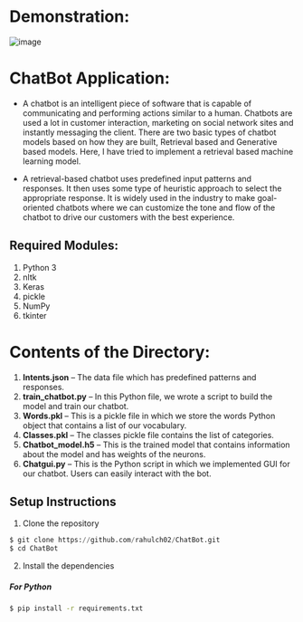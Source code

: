 # Demonstration:

![image](https://user-images.githubusercontent.com/73461681/185761262-6a049b51-fdde-4497-bccf-8772730404ea.png)


# ChatBot Application:

* A chatbot is an intelligent piece of software that is capable of communicating and performing actions similar to a human. Chatbots are used a lot in 
customer interaction, marketing on social network sites and instantly messaging the client. There are two basic types of chatbot models based on how 
they are built, Retrieval based and Generative based models. Here, I have tried to implement a retrieval based machine learning model.

* A retrieval-based chatbot uses predefined input patterns and responses. It then uses some type of heuristic approach to select the appropriate response. 
It is widely used in the industry to make goal-oriented chatbots where we can customize the tone and flow of the chatbot to drive our customers with the 
best experience.


## Required Modules:
1) Python 3
2) nltk
3) Keras
4) pickle
5) NumPy
6) tkinter


# Contents of the Directory:

1) **Intents.json** – The data file which has predefined patterns and responses.
2) **train_chatbot.py** – In this Python file, we wrote a script to build the model and train our chatbot.
3) **Words.pkl** – This is a pickle file in which we store the words Python object that contains a list of our vocabulary.
4) **Classes.pkl** – The classes pickle file contains the list of categories.
5) **Chatbot_model.h5** – This is the trained model that contains information about the model and has weights of the neurons.
6) **Chatgui.py** – This is the Python script in which we implemented GUI for our chatbot. Users can easily interact with the bot.


## Setup Instructions
1) Clone the repository
```python
$ git clone https://github.com/rahulch02/ChatBot.git
$ cd ChatBot
```

2) Install the dependencies
  ##### For Python
  ```bash
  $ pip install -r requirements.txt
  ```


